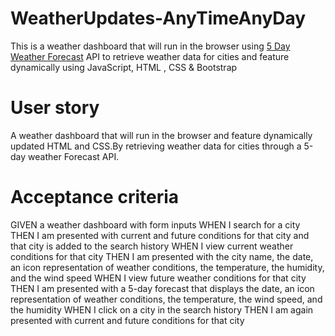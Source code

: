 # WeatherUpdates-AnyTimeAnyDay
This is  a weather dashboard that will run in the browser using [5 Day Weather Forecast](https://openweathermap.org/forecast5) API to retrieve weather data for cities and feature dynamically using JavaScript, HTML , CSS & Bootstrap

# User story
 A weather dashboard that will run in the browser and feature dynamically updated HTML and CSS.By retrieving  weather data for cities through a 5-day weather Forecast API.

 # Acceptance criteria
GIVEN a weather dashboard with form inputs
WHEN I search for a city
THEN I am presented with current and future conditions for that city and that city is added to the search history
WHEN I view current weather conditions for that city
THEN I am presented with the city name, the date, an icon representation of weather conditions, the temperature, the humidity, and the wind speed
WHEN I view future weather conditions for that city
THEN I am presented with a 5-day forecast that displays the date, an icon representation of weather conditions, the temperature, the wind speed, and the humidity
WHEN I click on a city in the search history
THEN I am again presented with current and future conditions for that city
```